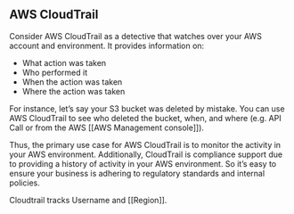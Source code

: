 ## AWS CloudTrail

Consider AWS CloudTrail as a detective that watches over your AWS account and environment. It provides information on:

- What action was taken
- Who performed it
- When the action was taken
- Where the action was taken

For instance, let’s say your S3 bucket was deleted by mistake. You can use AWS CloudTrail to see who deleted the bucket, when, and where (e.g. API Call or from the AWS [[AWS Management console]]).

Thus, the primary use case for AWS CloudTrail is to monitor the activity in your AWS environment. Additionally, CloudTrail is compliance support due to providing a history of activity in your AWS environment. So it’s easy to ensure your business is adhering to regulatory standards and internal policies.

Cloudtrail tracks Username and [[Region]].